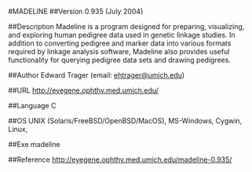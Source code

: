#MADELINE
##Version
0.935 (July 2004)

##Description
Madeline is a program designed for preparing, visualizing, and exploring human pedigree data used in genetic linkage studies. In addition to converting pedigree and marker data into various formats required by linkage analysis software, Madeline also provides useful functionality for querying pedigree data sets and drawing pedigrees.

##Author
Edward Trager (email: ehtrager@umich.edu)

##URL
http://eyegene.ophthy.med.umich.edu/

##Language
C

##OS
UNIX (Solaris/FreeBSD/OpenBSD/MacOS), MS-Windows, Cygwin, Linux,

##Exe
madeline

##Reference
http://eyegene.ophthy.med.umich.edu/madeline-0.935/

